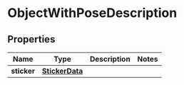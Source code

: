 
# ObjectWithPoseDescription

## Properties
Name | Type | Description | Notes
------------ | ------------- | ------------- | -------------
**sticker** | [**StickerData**](StickerData.md) |  | 



